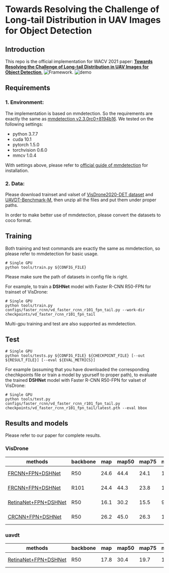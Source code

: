 # Towards Resolving the Challenge of Long-tail Distribution in UAV Images for Object Detection

## Introduction
This repo is the official implementation for WACV 2021 paper: [**Towards Resolving the Challenge of Long-tail Distribution in UAV Images for Object Detection**.](https://arxiv.org/pdf/2011.03822.pdf)
![Framework](fig2.png). 
![demo](dshnet_0000116_00351_d_0000083.jpg)
## Requirements
### 1. Environment:
The implementation is based on mmdetection. So the requirements are exactly the same as [mmdetection v2.3.0rc0+8194b16](https://github.com/open-mmlab/mmdetection/tree/v2.3.0). We tested on the following settings:

- python 3.7.7
- cuda 10.1
- pytorch 1.5.0 
- torchvision 0.6.0
- mmcv 1.0.4

With settings above, please refer to [official guide of mmdetection](https://github.com/open-mmlab/mmdetection/blob/v2.3.0/docs/install.md) for installation.
### 2. Data:
Please download trainset and valset of [VisDrone2020-DET dataset](http://aiskyeye.com/download/object-detection/) and [UAVDT-Benchmark-M](https://sites.google.com/site/daviddo0323/projects/uavdt), then unzip all the files and put them under proper paths.

In order to make better use of mmdetection, please convert the datasets to coco format.

## Training

Both training and test commands are exactly the same as mmdetection, so please refer to mmdetection for basic usage.
```train
# Single GPU
python tools/train.py ${CONFIG_FILE}
```
Please make sure the path of datasets in config file is right.  

For example, to train a **DSHNet** model with Faster R-CNN R50-FPN for trainset of VisDrone:
```train
# Single GPU
python tools/train.py configs/faster_rcnn/vd_faster_rcnn_r101_fpn_tail.py --work-dir checkpoints/vd_faster_rcnn_r101_fpn_tail
``` 
Multi-gpu training and test are also supported as mmdetection.

## Test
```test
# Single GPU
python tools/tests.py ${CONFIG_FILE} ${CHECKPOINT_FILE} [--out ${RESULT_FILE}] [--eval ${EVAL_METRICS}]
 ```
 
For example (assuming that you have downloaded the corresponding chechkpoints file or train a model by ypurself to proper path), to evaluate the trained **DSHNet** model with Faster R-CNN R50-FPN for valset of VisDrone:
```test
# Single GPU
python tools/test.py configs/faster_rcnn/vd_faster_rcnn_r101_fpn_tail.py checkpoints/vd_faster_rcnn_r101_fpn_tail/latest.pth --eval bbox
 ```
## Results and models
Please refer to our paper for complete results.
### VisDrone
|methods|backbone|map|map50|map75|maps|mapm|mapl|ped.|people|bicycle|car|van|truck|tricycle|awn.|bus|motor|model|
|---|---|---|---|---|---|---|---|---|---|---|---|---|---|---|---|---|---|---|
|[FRCNN+FPN+DSHNet](configs/faster_rcnn/vd_faster_rcnn_r50_fpn_tail.py)|R50|24.6|44.4|24.1|17.5|33.8|36.1|22.5|16.5|10.1|52.8|32.6|22.1|17.5|8.8|39.5|23.7|[Google Drive](https://drive.google.com/file/d/1dw-FlzVkcQ64eYi7kV3HOqaiExRzIIum/view?usp=sharing)|
|[FRCNN+FPN+DSHNet](configs/faster_rcnn/vd_faster_rcnn_r101_fpn_tail.py)|R101|24.4|44.3|23.8|17.2|33.6|34.8|21.7|16.0|10.1|52.2|31.6|22.7|17.1|9.5|38.6|24.0|[Google Drive](https://drive.google.com/file/d/1BlzMjT5vKqRhipFO4Da8Zi7kOpb8PLnu/view?usp=sharing)|
|[RetinaNet+FPN+DSHNet](configs/retinanet/vd_retinanet_r50_fpn_base.py)|R50|16.1|30.2|15.5|9.6|24.0|28.6|14.1|8.9|1.3|48.2|24.8|14.2|8.8|6.0|21.6|13.1|[Google Drive](https://drive.google.com/file/d/1Pd2DhxTk8aR05mk75piAy-iUVD6k0WU_/view?usp=sharing)|
|[CRCNN+FPN+DSHNet](configs/cascade_rcnn/vd_cascade_rcnn_r50_fpn_tail.py)|R50|26.2|45.0|26.3|17.9|36.6|38.9|23.2|16.1|11.2|55.5|33.5|25.2|19.1|10.0|43.0|25.1|[Google Drive](https://drive.google.com/file/d/1yjjd08MMSiexIp8Qn1XOUpNgl8fsZH_S/view?usp=sharing)|
### uavdt
|methods|backbone|map|map50|map75|maps|mapm|mapl|car|truck|bus|model|
|---|---|---|---|---|---|---|---|---|---|---|---|
|[RetinaNet+FPN+DSHNet](configs/retinanet/uavdt_retinanet_r50_fpn_tail.py)|R50|17.8|30.4|19.7|11.9|29.9|27.8|32.1|4.2|17.0|[Google Drive](https://drive.google.com/file/d/10Hj00loxSUK_ASuYl4E4gkwqCYO6H4b_/view?usp=sharing)|
